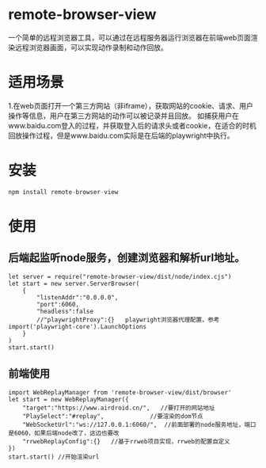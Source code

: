 # remote-browser-view
一个简单的远程浏览器工具，可以通过在远程服务器运行浏览器在前端web页面渲染远程浏览器画面，可以实现动作录制和动作回放。
# 适用场景
1.在web页面打开一个第三方网站（非iframe），获取网站的cookie、请求、用户操作等信息，用户在第三方网站的动作可以被记录并且回放。
如捕获用户在www.baidu.com登入的过程，并获取登入后的请求头或者cookie，在适合的时机回放操作过程，但是www.baidu.com实际是在后端的playwright中执行。
# 安装
```js
npm install remote-browser-view
```
# 使用
## 后端起监听node服务，创建浏览器和解析url地址。
```
let server = require("remote-browser-view/dist/node/index.cjs")
let start = new server.ServerBrowser(
    {
        "listenAddr":"0.0.0.0",
        "port":6060,
        "headless":false
        //"playwrightProxy":{}   playwright浏览器代理配置，参考import('playwright-core').LaunchOptions
    }
)
start.start()

```
## 前端使用
```
import WebReplayManager from 'remote-browser-view/dist/browser'
let start = new WebReplayManager({
    "target":"https://www.airdroid.cn/",   //要打开的网站地址
    "PlaySelect":"#replay",             //要渲染的dom节点
    "WebSocketUrl":"ws://127.0.0.1:6060/",  //前面部署的node服务地址，端口是6060，如果后端node改了，这边也要改
    "rrwebReplayConfig":{}   //基于rrweb项目实现，rrweb的配置自定义
})
start.start() //开始渲染url
```


